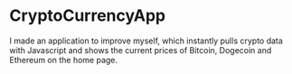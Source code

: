 # CryptoCurrencyApp

I made an application to improve myself, which instantly pulls crypto data with Javascript and shows the current prices of Bitcoin, Dogecoin and Ethereum on the home page.
